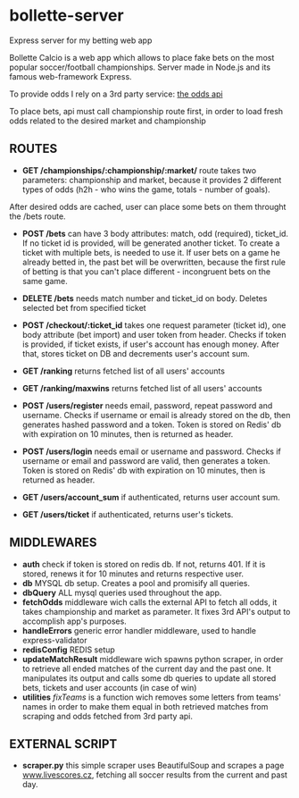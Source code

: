# bollette-server
Express server for my betting web app

Bollette Calcio is a web app which allows to place fake bets on the most popular soccer/football championships.
Server made in Node.js and its famous web-framework Express.

To provide odds I rely on a 3rd party service: [the odds api](https://the-odds-api.com)

To place bets, api must call championship route first, in order to load fresh odds related to the desired market and championship

## ROUTES 
- **GET /championships/:championship/:market/** route takes two parameters: championship and market, because it provides 2 different types of odds (h2h - who wins the game, totals - number of goals).

After desired odds are cached, user can place some bets on them throught the /bets route.

- **POST /bets** can have 3 body attributes: match, odd (required), ticket_id. If no ticket id is provided, will be generated another ticket. To create a ticket with multiple bets, is needed to use it.
If user bets on a game he already betted in, the past bet will be overwritten, because the first rule of betting is that you can't place different - incongruent bets on the same game.

- **DELETE /bets** needs match number and ticket_id on body. Deletes selected bet from specified ticket

- **POST /checkout/:ticket_id** takes one request parameter (ticket id), one body attribute (bet import) and user token from header.  Checks if token is provided, if ticket exists, if user's account has enough money. After that, stores ticket on DB and decrements user's account sum.   

- **GET /ranking** returns fetched list of all users' accounts 
- **GET /ranking/maxwins** returns fetched list of all users' accounts 
- **POST /users/register** needs email, password, repeat password and username. Checks if username or email is already stored on the db, then generates hashed password and a token. Token is stored on Redis' db with expiration on 10 minutes, then is returned as header.
- **POST /users/login** needs email or username and password. Checks if username or email and password are valid, then generates a token. Token is stored on Redis' db with expiration on 10 minutes, then is returned as header.
- **GET /users/account_sum** if authenticated, returns user account sum.
- **GET /users/ticket** if authenticated, returns user's tickets.

## MIDDLEWARES

- **auth** check if token is stored on redis db. If not, returns 401. If it is stored, renews it for 10 minutes and returns respective user.
- **db** MYSQL db setup. Creates a pool and promisify all queries.
- **dbQuery** ALL mysql queries used throughout the app. 
- **fetchOdds** middleware wich calls the external API to fetch all odds, it takes championship and market as parameter. It fixes 3rd API's output to accomplish app's purposes.
- **handleErrors** generic error handler middleware, used to handle express-validator
- **redisConfig** REDIS setup
- **updateMatchResult** middleware wich spawns python scraper, in order to retrieve all ended matches of the current day and the past one. It manipulates its output and calls some db queries to update all stored bets, tickets and user accounts (in case of win)
- **utilities** _fixTeams_ is a function wich removes some letters from teams' names in order to make them equal in both retrieved matches from scraping and odds fetched from 3rd party api.

## EXTERNAL SCRIPT

- **scraper.py** this simple scraper uses BeautifulSoup and scrapes a page www.livescores.cz, fetching all soccer results from the current and past day.


